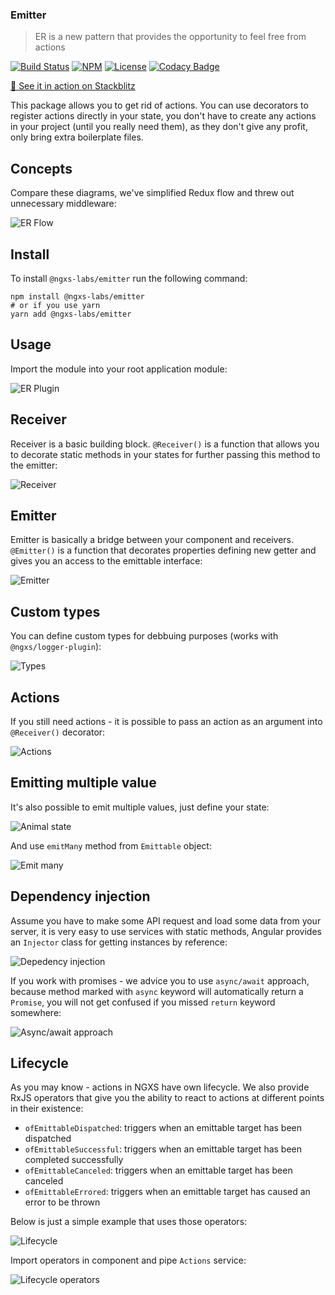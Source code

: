 ### Emitter

> ER is a new pattern that provides the opportunity to feel free from actions

[![Build Status](https://travis-ci.org/ngxs-labs/emitter.svg?branch=master)](https://travis-ci.org/ngxs-labs/emitter) 
[![NPM](https://badge.fury.io/js/%40ngxs-labs%2Femitter.svg)](https://www.npmjs.com/package/@ngxs-labs/emitter)
[![License](https://img.shields.io/badge/License-MIT-green.svg)](https://github.com/ngxs-labs/emitter/blob/master/license)
[![Codacy Badge](https://api.codacy.com/project/badge/Grade/079272acc4104332b904dc6818929d06)](https://www.codacy.com/app/arturovt/emitter?utm_source=github.com&amp;utm_medium=referral&amp;utm_content=ngxs-contrib/emitter&amp;utm_campaign=Badge_Grade)

[🚀 See it in action on Stackblitz](https://stackblitz.com/edit/ngxs-emitter-simple)

This package allows you to get rid of actions. You can use decorators to register actions directly in your state, you don't have to create any actions in your project (until you really need them), as they don't give any profit, only bring extra boilerplate files.

## Concepts
Compare these diagrams, we've simplified Redux flow and threw out unnecessary middleware:

![ER Flow](https://raw.githubusercontent.com/ngxs-labs/emitter/master/docs/assets/redux-er.png)

## Install

To install `@ngxs-labs/emitter` run the following command:

```console
npm install @ngxs-labs/emitter
# or if you use yarn
yarn add @ngxs-labs/emitter
```

## Usage

Import the module into your root application module:

![ER Plugin](https://raw.githubusercontent.com/ngxs-labs/emitter/master/docs/assets/module.png)

## Receiver

Receiver is a basic building block. `@Receiver()` is a function that allows you to decorate static methods in your states for further passing this method to the emitter:

![Receiver](https://raw.githubusercontent.com/ngxs-labs/emitter/master/docs/assets/receiver.png)

## Emitter

Emitter is basically a bridge between your component and receivers. `@Emitter()` is a function that decorates properties defining new getter and gives you an access to the emittable interface:

![Emitter](https://raw.githubusercontent.com/ngxs-labs/emitter/master/docs/assets/emitter.png)

## Custom types

You can define custom types for debbuing purposes (works with `@ngxs/logger-plugin`):

![Types](https://raw.githubusercontent.com/ngxs-labs/emitter/master/docs/assets/types.png)

## Actions

If you still need actions - it is possible to pass an action as an argument into `@Receiver()` decorator:

![Actions](https://raw.githubusercontent.com/ngxs-labs/emitter/master/docs/assets/actions.png)

## Emitting multiple value

It's also possible to emit multiple values, just define your state:

![Animal state](https://raw.githubusercontent.com/ngxs-labs/emitter/master/docs/assets/emitmany-state.png)

And use `emitMany` method from `Emittable` object:

![Emit many](https://raw.githubusercontent.com/ngxs-labs/emitter/master/docs/assets/emitmany-component.png)

## Dependency injection

Assume you have to make some API request and load some data from your server, it is very easy to use services with static methods, Angular provides an `Injector` class for getting instances by reference:

![Depedency injection](https://raw.githubusercontent.com/ngxs-labs/emitter/master/docs/assets/di.png)

If you work with promises - we advice you to use `async/await` approach, because method marked with `async` keyword will automatically return a `Promise`, you will not get confused if you missed `return` keyword somewhere:

![Async/await approach](https://raw.githubusercontent.com/ngxs-labs/emitter/master/docs/assets/async-await.png)

## Lifecycle

As you may know - actions in NGXS have own lifecycle. We also provide RxJS operators that give you the ability to react to actions at different points in their existence:

- `ofEmittableDispatched`: triggers when an emittable target has been dispatched
- `ofEmittableSuccessful`: triggers when an emittable target has been completed successfully
- `ofEmittableCanceled`: triggers when an emittable target has been canceled
- `ofEmittableErrored`: triggers when an emittable target has caused an error to be thrown

Below is just a simple example that uses those operators:

![Lifecycle](https://raw.githubusercontent.com/ngxs-labs/emitter/master/docs/assets/lifecycle.png)

Import operators in component and pipe `Actions` service:

![Lifecycle operators](https://raw.githubusercontent.com/ngxs-labs/emitter/master/docs/assets/lifecycle-operators.png)

